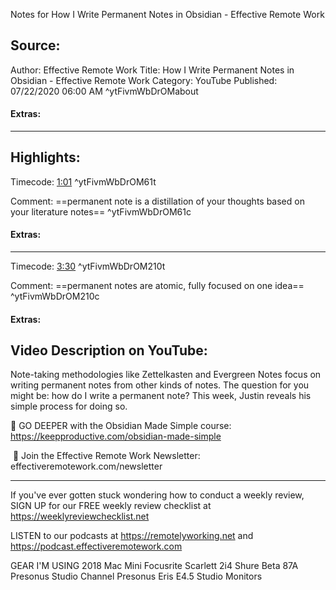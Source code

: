 Notes for How I Write Permanent Notes in Obsidian - Effective Remote Work

## Source:
Author: Effective Remote Work
Title: How I Write Permanent Notes in Obsidian - Effective Remote Work
Category: YouTube
Published: 07/22/2020 06:00 AM
 ^ytFivmWbDrOMabout

#### Extras:



-----
## Highlights:

Timecode: [1:01](https://www.youtube.com/watch?v=FivmWbDrO-M&t=61) ^ytFivmWbDrOM61t

Comment: ==permanent note is a distillation of your thoughts based on your literature notes== ^ytFivmWbDrOM61c

#### Extras:




-----
Timecode: [3:30](https://www.youtube.com/watch?v=FivmWbDrO-M&t=210) ^ytFivmWbDrOM210t

Comment: ==permanent notes are atomic, fully focused on one idea== ^ytFivmWbDrOM210c

#### Extras:




## Video Description on YouTube:
Note-taking methodologies like Zettelkasten and Evergreen Notes focus on writing permanent notes from other kinds of notes. The question for you might be: how do I write a permanent note? This week, Justin reveals his simple process for doing so.

🎉 GO DEEPER with the Obsidian Made Simple course: https://keepproductive.com/obsidian-made-simple

 📰 Join the Effective Remote Work Newsletter: effectiveremotework.com/newsletter

----
If you've ever gotten stuck wondering how to conduct a weekly review, SIGN UP for our FREE weekly review checklist at https://weeklyreviewchecklist.net

LISTEN to our podcasts at https://remotelyworking.net and https://podcast.effectiveremotework.com

GEAR I'M USING
2018 Mac Mini
Focusrite Scarlett 2i4
Shure Beta 87A
Presonus Studio Channel
Presonus Eris E4.5 Studio Monitors